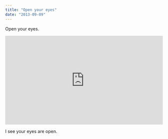 ```yaml
---
title: "Open your eyes"
date: "2013-09-09"
---
```


Open your eyes.

<div style="padding:56.34% 0 0 0;position:relative;"><iframe src="https://player.vimeo.com/video/993578371?badge=0&amp;autopause=0&amp;player_id=0&amp;app_id=58479" frameborder="0" allow="autoplay; fullscreen; picture-in-picture; clipboard-write" style="position:absolute;top:0;left:0;width:100%;height:100%;" title="tumblr_msuvquiGhM1r16syi"></iframe></div><script src="https://player.vimeo.com/api/player.js"></script>

I see your eyes are open.

